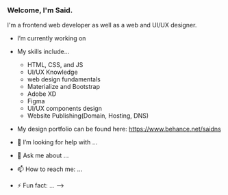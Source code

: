 ### Welcome, I'm Said.

I'm a frontend web developer as well as a web and UI/UX designer. 

- I’m currently working on 

- My skills include...
  - HTML, CSS, and JS
  - UI/UX Knowledge
  - web design fundamentals
  - Materialize and Bootstrap
  - Adobe XD
  - Figma
  - UI/UX components design
  - Website Publishing(Domain, Hosting, DNS)
  
- My design portfolio can be found here: https://www.behance.net/saidns

- 🤔 I’m looking for help with ...
- 💬 Ask me about ...
- 📫 How to reach me: ...
- ⚡ Fun fact: ...
-->

